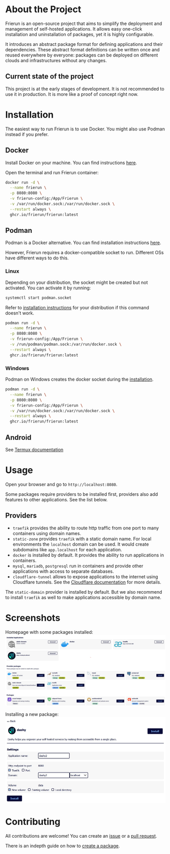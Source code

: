 ﻿# About the Project

Frierun is an open-source project that aims to simplify the deployment and management of self-hosted applications.
It allows easy one-click installation and uninstallation of packages, yet it is highly configurable.

It introduces an abstract package format for defining applications and their dependencies. 
These abstract format definitions can be written once and reused everywhere by everyone: 
packages can be deployed on different clouds and infrastructures without any changes.

## Current state of the project

This project is at the early stages of development. It is not recommended to use it in production. 
It is more like a proof of concept right now.

# Installation

The easiest way to run Frierun is to use Docker. You might also use Podman instead if you prefer.

## Docker

Install Docker on your machine. You can find instructions [here](https://docs.docker.com/get-docker/).

Open the terminal and run Frierun container:

```bash
docker run -d \
  --name frierun \
  -p 8080:8080 \
  -v frierun-config:/App/Frierun \
  -v /var/run/docker.sock:/var/run/docker.sock \
  --restart always \
  ghcr.io/frierun/frierun:latest
```

## Podman

Podman is a Docker alternative. You can find installation instructions [here](https://podman.io/getting-started/installation).

However, Frierun requires a docker-compatible socket to run. Different OSs have different ways to do this.

### Linux

Depending on your distribution, the socket might be created but not activated. You can activate it by running:

```bash
systemctl start podman.socket
```

Refer to [installation instructions](https://github.com/containers/podman/blob/main/docs/tutorials/socket_activation.md) for your distribution if this command doesn't work.

```bash
podman run -d \
  --name frierun \
  -p 8080:8080 \
  -v frierun-config:/App/Frierun \
  -v /run/podman/podman.sock:/var/run/docker.sock \
  --restart always \
  ghcr.io/frierun/frierun:latest
```

### Windows

Podman on Windows creates the docker socket during the [installation](https://github.com/containers/podman/blob/main/docs/tutorials/podman-for-windows.md). 

```bash
podman run -d \
  --name frierun \
  -p 8080:8080 \
  -v frierun-config:/App/Frierun \
  -v /var/run/docker.sock:/var/run/docker.sock \
  --restart always \
  ghcr.io/frierun/frierun:latest
```

## Android

See [Termux documentation](Docs/Termux.md)

# Usage

Open your browser and go to `http://localhost:8080`.

Some packages require providers to be installed first, providers also add features to other applications. See the list below.

## Providers
- `traefik` provides the ability to route http traffic from one port to many containers using domain names.
- `static-zone` provides `traefik` with a static domain name. For local environments the `localhost` domain can be used.
  It would create subdomains like `app.localhost` for each application.
- `docker` is installed by default. It provides the ability to run applications in containers.
- `mysql`, `mariadb`, `postgresql` run in containers and provide other applications with access to separate databases.
- `cloudflare-tunnel` allows to expose applications to the internet using Cloudflare tunnels. See the [Cloudflare documentation](Docs/Cloudflare.md) for more details.
 
The `static-domain` provider is installed by default. But we also recommend to install `traefik` as well to make applications accessible by domain name.

# Screenshots

Homepage with some packages installed:
![Homepage](/Docs/Screenshot1.jpg?raw=true "Homepage")

Installing a new package:
![Install](/Docs/Screenshot2.jpg?raw=true "Install")

# Contributing

All contributions are welcome! You can create an [issue](https://github.com/frierun/frierun/issues) or a [pull request](https://github.com/frierun/frierun/pulls).

There is an indepth guide on how to [create a package](Docs/Package.md).